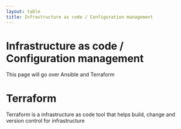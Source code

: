 ```yaml
---
layout: table
title: Infrastructure as code / Configuration management
---
```

# Infrastructure as code / Configuration management
This page will go over Ansible and Terraform


# Terraform
Terraform is a infrastructure as code tool that helps build, change and version control for infrastructure